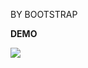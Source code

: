 BY BOOTSTRAP

**DEMO**

![](https://github.com/1xuan/front-end-pieces/blob/master/One-page%20marketing%20Website/index%20picture.jpg)
